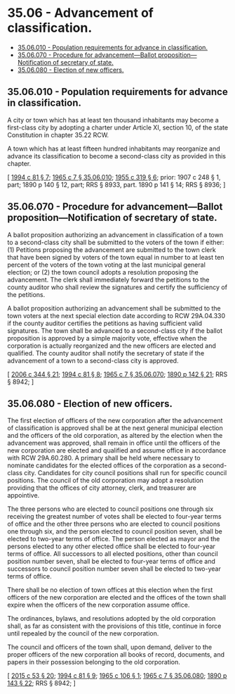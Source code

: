# 35.06 - Advancement of classification.
* [35.06.010 - Population requirements for advance in classification.](#3506010---population-requirements-for-advance-in-classification)
* [35.06.070 - Procedure for advancement—Ballot proposition—Notification of secretary of state.](#3506070---procedure-for-advancementballot-propositionnotification-of-secretary-of-state)
* [35.06.080 - Election of new officers.](#3506080---election-of-new-officers)
## 35.06.010 - Population requirements for advance in classification.
A city or town which has at least ten thousand inhabitants may become a first-class city by adopting a charter under Article XI, section 10, of the state Constitution in chapter 35.22 RCW.

A town which has at least fifteen hundred inhabitants may reorganize and advance its classification to become a second-class city as provided in this chapter.

\[ [1994 c 81 § 7](https://lawfilesext.leg.wa.gov/biennium/1993-94/Pdf/Bills/Session%20Laws/House/2244.SL.pdf?cite=1994%20c%2081%20§%207); [1965 c 7 § 35.06.010](https://leg.wa.gov/CodeReviser/documents/sessionlaw/1965c7.pdf?cite=1965%20c%207%20§%2035.06.010); [1955 c 319 § 6](https://leg.wa.gov/CodeReviser/documents/sessionlaw/1955c319.pdf?cite=1955%20c%20319%20§%206); prior:  1907 c 248 § 1, part; 1890 p 140 § 12, part; RRS § 8933, part.   1890 p 141 § 14; RRS § 8936; \]

## 35.06.070 - Procedure for advancement—Ballot proposition—Notification of secretary of state.
A ballot proposition authorizing an advancement in classification of a town to a second-class city shall be submitted to the voters of the town if either: (1) Petitions proposing the advancement are submitted to the town clerk that have been signed by voters of the town equal in number to at least ten percent of the voters of the town voting at the last municipal general election; or (2) the town council adopts a resolution proposing the advancement. The clerk shall immediately forward the petitions to the county auditor who shall review the signatures and certify the sufficiency of the petitions.

A ballot proposition authorizing an advancement shall be submitted to the town voters at the next special election date according to RCW 29A.04.330 if the county auditor certifies the petitions as having sufficient valid signatures. The town shall be advanced to a second-class city if the ballot proposition is approved by a simple majority vote, effective when the corporation is actually reorganized and the new officers are elected and qualified. The county auditor shall notify the secretary of state if the advancement of a town to a second-class city is approved.

\[ [2006 c 344 § 21](https://lawfilesext.leg.wa.gov/biennium/2005-06/Pdf/Bills/Session%20Laws/Senate/6236.SL.pdf?cite=2006%20c%20344%20§%2021); [1994 c 81 § 8](https://lawfilesext.leg.wa.gov/biennium/1993-94/Pdf/Bills/Session%20Laws/House/2244.SL.pdf?cite=1994%20c%2081%20§%208); [1965 c 7 § 35.06.070](https://leg.wa.gov/CodeReviser/documents/sessionlaw/1965c7.pdf?cite=1965%20c%207%20§%2035.06.070); [1890 p 142 § 21](https://leg.wa.gov/CodeReviser/documents/sessionlaw/1890pam21.pdf#page=142?cite=1890%20p%20142%20§%2021); RRS § 8942; \]

## 35.06.080 - Election of new officers.
The first election of officers of the new corporation after the advancement of classification is approved shall be at the next general municipal election and the officers of the old corporation, as altered by the election when the advancement was approved, shall remain in office until the officers of the new corporation are elected and qualified and assume office in accordance with RCW 29A.60.280. A primary shall be held where necessary to nominate candidates for the elected offices of the corporation as a second-class city. Candidates for city council positions shall run for specific council positions. The council of the old corporation may adopt a resolution providing that the offices of city attorney, clerk, and treasurer are appointive.

The three persons who are elected to council positions one through six receiving the greatest number of votes shall be elected to four-year terms of office and the other three persons who are elected to council positions one through six, and the person elected to council position seven, shall be elected to two-year terms of office. The person elected as mayor and the persons elected to any other elected office shall be elected to four-year terms of office. All successors to all elected positions, other than council position number seven, shall be elected to four-year terms of office and successors to council position number seven shall be elected to two-year terms of office.

There shall be no election of town offices at this election when the first officers of the new corporation are elected and the offices of the town shall expire when the officers of the new corporation assume office.

The ordinances, bylaws, and resolutions adopted by the old corporation shall, as far as consistent with the provisions of this title, continue in force until repealed by the council of the new corporation.

The council and officers of the town shall, upon demand, deliver to the proper officers of the new corporation all books of record, documents, and papers in their possession belonging to the old corporation.

\[ [2015 c 53 § 20](https://lawfilesext.leg.wa.gov/biennium/2015-16/Pdf/Bills/Session%20Laws/House/1806-S.SL.pdf?cite=2015%20c%2053%20§%2020); [1994 c 81 § 9](https://lawfilesext.leg.wa.gov/biennium/1993-94/Pdf/Bills/Session%20Laws/House/2244.SL.pdf?cite=1994%20c%2081%20§%209); [1965 c 106 § 1](https://leg.wa.gov/CodeReviser/documents/sessionlaw/1965c106.pdf?cite=1965%20c%20106%20§%201); [1965 c 7 § 35.06.080](https://leg.wa.gov/CodeReviser/documents/sessionlaw/1965c7.pdf?cite=1965%20c%207%20§%2035.06.080); [1890 p 143 § 22](https://leg.wa.gov/CodeReviser/documents/sessionlaw/1890pam22.pdf#page=143?cite=1890%20p%20143%20§%2022); RRS § 8942; \]

